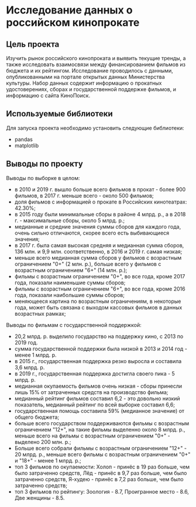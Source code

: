 # Исследование данных о российском кинопрокате

## Цель проекта
Изучить рынок российского кинопроката и выявить текущие тренды, а также исследовать взаимосвязи между финансированием фильмов из бюджета и их рейтингом.
Исследование проводилось с данными, опубликованными на портале открытых данных Министерства культуры. Набор данных содержит информацию о прокатных удостоверениях, сборах и государственной поддержке фильмов, и информацию с сайта КиноПоиск.

## Используемые библиотеки
Для запуска проекта необходимо установить следующие библиотеки:
- pandas
- matplotlib

## Выводы по проекту
Выводы по выборке в целом:

* в 2010 и 2019 г. вышло больше всего фильмов в прокат - более 900 фильмов, в 2017 г. меньше всего - около 500 фильмов;
* доля фильмов с информацией о прокате в Российских кинотеатрах: 42.30%;
* в 2015 году были минимальные сборы в районе 4 млрд. р., а в 2018 г. - максимальные сборы, около 5 млрд. р.;
* медианные и средние значения суммы сборов для каждого года, очень сильно отличаются, скорее всего есть выбивающиеся значения;
* в 2017 г. была самая высокая средняя и медианная сумма сборов, 136 млн. и 9,9 млн. соответственно, в 2016 и 2019 г. самая низкая;
*  меньше всего медианная сумма сборов у фильмов с возрастным ограничением "0+" (2 млн. р.), больше всего у фильмов с возрастным ограничением "6+" (14 млн. р.);
* фильмы с возрастным ограничением "0+", во все года, кроме 2017 года, показали наименьшие суммы сборов;
* фильмы с возрастным ограничением "6+", во все года, кроме 2016 года, показали наибольшие суммы сборов;
* меняющееся картина по возрастным ограничениям, в некоторые года, может быть связана с выходом кассовых фильмов в данных возрастных рамках; 

Выводы по фильмам с государственной поддержкой:

* 20,2 млрд. р. выделило государство на поддержку кино, с 2013 по 2019 год.
* сумма государственной поддержки была низкой в 2013  и 2014 год - менее 1 млрд. р.
* в 2015 г., государственная поддержка резко выросла и составила 3,6 млрд. р.
* в 2019 г., государственная поддержка достигла своего пика - 5 млрд. р. 
* медианная окупаемость фильмов очень низкая - сборы принесли лишь 15% от затраченных средств на производство фильма;
* медианный рейтинг фильмов составил 6,2 - это довольно низкий показатель, медианный рейтинг по всей выборке составил 6,6;
* государственная помощь составила 59% (медианное значение) от общего бюджета;
* больше всего государством поддерживаются фильмы с возрастным ограничением "12+", на такие фильмы выделенно около 8 млрд. р., меньше всего на фильмы с возрастным ограничением "0+" - выделено 200 млн. р.;
* Больше всего собрали фильмы с возрастным ограничением "12+" - 20 млрд. р., меньше всего фильмы с возрастным ограничением "0+" и "18+" - менее 1 млрд. р.;
* топ 3 фильмов по окупаемости: Холоп - принёс в 19 раз больше, чем было затраченно средств, Лёд - принёс в 9,7 раз больше, чем было затраченно средств, Я-худею - принёс в 7,2 раз больше, чем было затраченно средств;
* топ 3 фильмов по рейтингу: Зоология -	8.7, Проигранное место - 8.6, Две женщины - 8.5.

